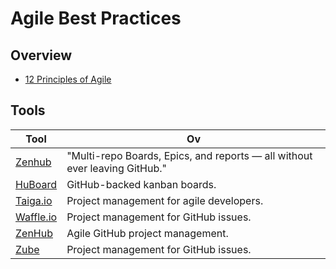 

# Agile Best Practices 

## Overview 

 - [12 Principles of Agile ](https://www.agilealliance.org/agile101/12-principles-behind-the-agile-manifesto)

##  Tools 

|Tool |  Ov|
|--|--|
| [Zenhub ](https://www.zenhub.com/) | "Multi-repo Boards, Epics, and reports — all without ever leaving GitHub." 
| [HuBoard](https://huboard.com/) |  GitHub-backed kanban boards.
| [Taiga.io](https://taiga.io/)  | Project management for agile developers.
| [Waffle.io](https://waffle.io/)  |  Project management for GitHub issues.
| [ZenHub](https://www.zenhub.com/)  |  Agile GitHub project management.
| [Zube](https://zube.io/)  |  Project management for GitHub issues.|  |

<!--stackedit_data:
eyJoaXN0b3J5IjpbLTY1MTg1MDgzOSw4MzY3MTAzNjYsLTI2MD
UyNjE1M119
-->